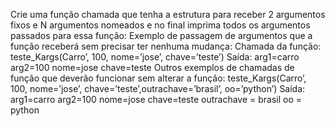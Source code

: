 Crie uma função chamada que tenha a estrutura para receber 2 argumentos fixos e N argumentos nomeados e no final imprima todos os argumentos passados para essa função: 
Exemplo de passagem de argumentos que a função receberá sem precisar ter nenhuma mudança: 
Chamada da função: teste_Kargs(Carro’, 100, nome=’jose’, chave=’teste’) 
Saída: 
    arg1=carro 
    arg2=100 
    nome=jose 
    chave=teste 
Outros exemplos de chamadas de função que deverão funcionar sem alterar a função: 
teste_Kargs(Carro’, 100, nome=’jose’, chave=’teste’,outrachave=’brasil’, oo=’python’) 
Saída: 
    arg1=carro 
    arg2=100 
    nome=jose 
    chave=teste 
    outrachave = brasil 
    oo = python 